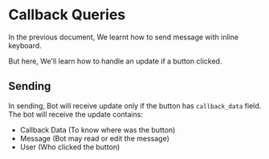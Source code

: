 # Callback Queries
In the previous document, We learnt how to send message with inline keyboard.

But here, We'll learn how to handle an update if a button clicked.

## Sending
In sending, Bot will receive update only if the button has `callback_data` field.
The bot will receive the update contains:
- Callback Data (To know where was the button)
- Message (Bot may read or edit the message)
- User (Who clicked the button)
